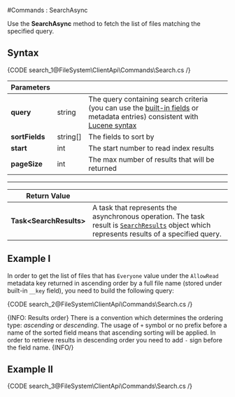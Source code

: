 #Commands : SearchAsync

Use the **SearchAsync** method to fetch the list of files matching the specified query.

## Syntax

{CODE search_1@FileSystem\ClientApi\Commands\Search.cs /}

| Parameters | | |
| ------------- | ------------- | ----- |
| **query** | string | The query containing search criteria (you can use the [built-in fields](../../../../indexing) or metadata entries) consistent with [Lucene syntax](http://lucene.apache.org/core/old_versioned_docs/versions/3_0_0/queryparsersyntax.html) |
| **sortFields** | string[] | The fields to sort by |
| **start** | int | The start number to read index results |
| **pageSize** | int | The max number of results that will be returned |

<hr />

| Return Value | |
| ------------- | ------------- |
| **Task&lt;SearchResults&gt;** | A task that represents the asynchronous operation. The task result is [`SearchResults`](../../../../../glossary/search-results) object which represents results of a specified query. |

## Example I

In order to get the list of files that has `Everyone` value under the `AllowRead` metadata key returned in ascending order by a full file name (stored under built-in `__key` field), you need to build the following query:

{CODE search_2@FileSystem\ClientApi\Commands\Search.cs /}

{INFO: Results order}
There is a convention which determines the ordering type: *ascending* or *descending*.
The usage of `+` symbol or no prefix before a name of the sorted field means that ascending sorting will be applied. In order to retrieve results in descending order you need to add `-` sign before the field name.
{INFO/}

## Example II

{CODE search_3@FileSystem\ClientApi\Commands\Search.cs /}